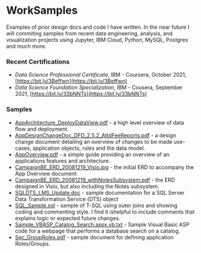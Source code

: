 # WorkSamples
Examples of prior design docs and code I have written.  In the near future I will commiting samples from recent data engineering, analysis, and visualization projects using Jupyter, IBM Cloud, Python, MySQL, Postgres and much more.

### Recent Certifications
- *Data Science Professional Certificate*, IBM - Coursera, October 2021, [https://bit.ly/3Beffwn](https://bit.ly/3Beffwn)
- *Data Science Foundation Specialization*, IBM - Cousera, September 2021, [https://bit.ly/33bNNTs](https://bit.ly/33bNNTs)

### Samples
- [AppArchitecture_DeployDataView.pdf](https://github.com/JohniAKim/WorkSamples/blob/main/AppArchitecture_DeployDataView.pdf) - a high level overview of data flow and deployment.
- [AppDesignChangeDoc_DFD_2.5.2_AttdFeeReports.pdf](https://github.com/JohniAKim/WorkSamples/blob/main/AppDesignChangeDoc_DFD_2.5.2_AttdFeeReports.pdf) - a design change document detailing an overview of changes to be made use-cases, application objects, rules and the data model.
- [AppOverview.pdf](https://github.com/JohniAKim/WorkSamples/blob/main/AppOverview.pdf) - a simple guide providing an overview of an applications features and architecture.
- [CampaignBE_ERD_20081219_Visio.jpg](https://github.com/JohniAKim/WorkSamples/blob/main/CampaignBE_ERD_20081219_Visio.jpg) - the initial ERD to accompany the App Overview document.
- [CampaignBE_ERD_20081219_withNotesSubsystem.pdf](https://github.com/JohniAKim/WorkSamples/blob/main/CampaignBE_ERD_20081219_withNotesSubsystem.pdf) - the ERD designed in Visio, but also including the Notes subsystem.
- [SQLDTS_LMS_Update.doc](SQLDTS_LMS_Update.pdf) - sample documentation for a SQL Server Data Transformation Service (DTS) object
- [SQL_Sample.sql](https://github.com/JohniAKim/WorkSamples/blob/main/SQL_Sample.sql) - sample of T-SQL using outer joins and showing coding and commenting style.  I find it ishelpful to include comments that explains logic or expected future changes.
- [Sample_VBASP_Catalog_Search.aspx.vb.txt](https://github.com/JohniAKim/WorkSamples/blob/main/Sample_VBASP_Catalog_Search.aspx.vb.txt) - Sample Visual Basic ASP code for a webpage that performs a database search on a catalog.
- [Sec_GroupRoles.pdf](https://github.com/JohniAKim/WorkSamples/blob/main/Sec_GroupRoles.pdf) - sample document for defining application Roles/Groups.

